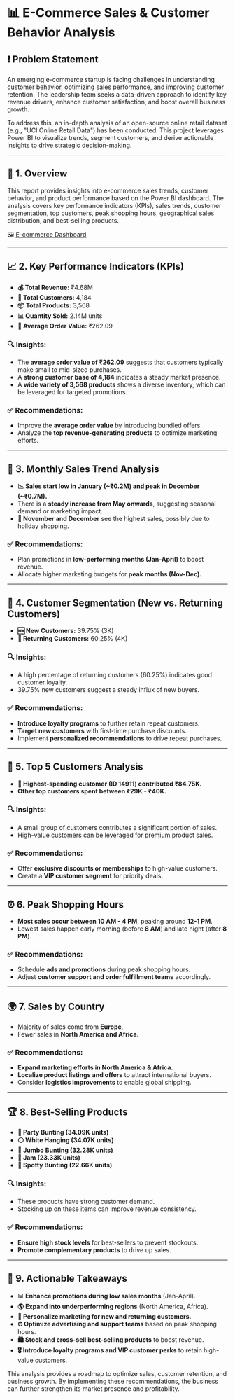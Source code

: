 # **📊 E-Commerce Sales & Customer Behavior Analysis**

## **❗ Problem Statement**
An emerging e-commerce startup is facing challenges in understanding customer behavior, optimizing sales performance, and improving customer retention. The leadership team seeks a data-driven approach to identify key revenue drivers, enhance customer satisfaction, and boost overall business growth. 

To address this, an in-depth analysis of an open-source online retail dataset (e.g., "UCI Online Retail Data") has been conducted. This project leverages Power BI to visualize trends, segment customers, and derive actionable insights to drive strategic decision-making.

---

## **📌 1. Overview**
This report provides insights into e-commerce sales trends, customer behavior, and product performance based on the Power BI dashboard. The analysis covers key performance indicators (KPIs), sales trends, customer segmentation, top customers, peak shopping hours, geographical sales distribution, and best-selling products.

🖼️ [E-commerce Dashboard](https://github.com/user-attachments/assets/a745d4b2-a3c0-486a-8af2-09e8117e02f8)

---

## **📈 2. Key Performance Indicators (KPIs)**
- **💰 Total Revenue:** ₹4.68M
- **👥 Total Customers:** 4,184
- **📦 Total Products:** 3,568
- **📊 Quantity Sold:** 2.14M units
- **🛒 Average Order Value:** ₹262.09

### **🔍 Insights:**
- The **average order value of ₹262.09** suggests that customers typically make small to mid-sized purchases.
- A **strong customer base of 4,184** indicates a steady market presence.
- A **wide variety of 3,568 products** shows a diverse inventory, which can be leveraged for targeted promotions.

### **✅ Recommendations:**
- Improve the **average order value** by introducing bundled offers.
- Analyze the **top revenue-generating products** to optimize marketing efforts.

---

## **📅 3. Monthly Sales Trend Analysis**
- **📉 Sales start low in January (~₹0.2M) and peak in December (~₹0.7M).**
- There is a **steady increase from May onwards**, suggesting seasonal demand or marketing impact.
- **🎄 November and December** see the highest sales, possibly due to holiday shopping.

### **✅ Recommendations:**
- Plan promotions in **low-performing months (Jan-April)** to boost revenue.
- Allocate higher marketing budgets for **peak months (Nov-Dec).**

---

## **👥 4. Customer Segmentation (New vs. Returning Customers)**
- **🆕 New Customers:** 39.75% (3K)
- **🔄 Returning Customers:** 60.25% (4K)

### **🔍 Insights:**
- A high percentage of returning customers (60.25%) indicates good customer loyalty.
- 39.75% new customers suggest a steady influx of new buyers.

### **✅ Recommendations:**
- **Introduce loyalty programs** to further retain repeat customers.
- **Target new customers** with first-time purchase discounts.
- Implement **personalized recommendations** to drive repeat purchases.

---

## **💎 5. Top 5 Customers Analysis**
- **🏅 Highest-spending customer (ID 14911) contributed ₹84.75K.**
- **Other top customers spent between ₹29K - ₹40K.**

### **🔍 Insights:**
- A small group of customers contributes a significant portion of sales.
- High-value customers can be leveraged for premium product sales.

### **✅ Recommendations:**
- Offer **exclusive discounts or memberships** to high-value customers.
- Create a **VIP customer segment** for priority deals.

---

## **⏰ 6. Peak Shopping Hours**
- **Most sales occur between 10 AM - 4 PM**, peaking around **12-1 PM**.
- Lowest sales happen early morning (before **8 AM**) and late night (after **8 PM**).

### **✅ Recommendations:**
- Schedule **ads and promotions** during peak shopping hours.
- Adjust **customer support and order fulfillment teams** accordingly.

---

## **🌍 7. Sales by Country**
- Majority of sales come from **Europe**.
- Fewer sales in **North America and Africa**.

### **✅ Recommendations:**
- **Expand marketing efforts in North America & Africa.**
- **Localize product listings and offers** to attract international buyers.
- Consider **logistics improvements** to enable global shipping.

---

## **🏆 8. Best-Selling Products**
- **🎉 Party Bunting (34.09K units)**
- **⚪ White Hanging (34.07K units)**
- **📢 Jumbo Bunting (32.28K units)**
- **🍯 Jam (23.33K units)**
- **🔴 Spotty Bunting (22.66K units)**

### **🔍 Insights:**
- These products have strong customer demand.
- Stocking up on these items can improve revenue consistency.

### **✅ Recommendations:**
- **Ensure high stock levels** for best-sellers to prevent stockouts.
- **Promote complementary products** to drive up sales.

---

## **🚀 9. Actionable Takeaways**
- **📊 Enhance promotions during low sales months** (Jan-April).
- **🌎 Expand into underperforming regions** (North America, Africa).
- **📢 Personalize marketing for new and returning customers.**
- **⏰ Optimize advertising and support teams** based on peak shopping hours.
- **🛍️ Stock and cross-sell best-selling products** to boost revenue.
- **🎖️ Introduce loyalty programs and VIP customer perks** to retain high-value customers.

This analysis provides a roadmap to optimize sales, customer retention, and business growth. By implementing these recommendations, the business can further strengthen its market presence and profitability.

